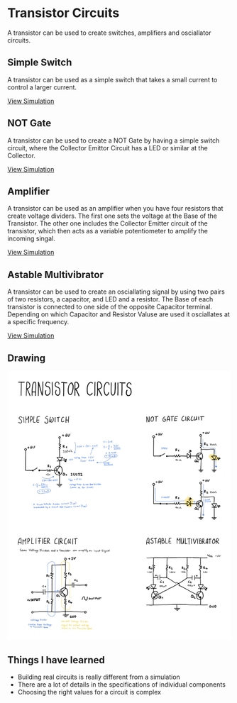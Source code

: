 # Transistor Circuits

A transistor can be used to create switches, amplifiers and osciallator circuits.

## Simple Switch

A transistor can be used as a simple switch that takes a small current to control a larger current.

[View Simulation](https://www.falstad.com/circuit/circuitjs.html?ctz=CQAgjCAMB0l3BWcMBMcUHYMGZIA4UA2ATmIxAUgoqoQFMBaMMAKACUKAWTisFLnrh5UqnKoSiSYCFgGcBvfoQQSEfKSABmAQwA2suiwBOIZavUY8PNfyph4LAC4hL19Xmz8bkiDELYMQgJOYk8wIMJuKGhCQM4wBDw8SO4EBBR+eyoAEzodAFddRxZw-g9+bCCQcpAQiX5cgqKGXTps8A0YSFYTGpQVas8QSrxJbFx2Qf5+iRqwYltJMVNO6BkAcymKFFGahAWpFgB7WtNhWshSahhfEH5BY7uzpcviZGjIfo7p4ZYgA)

## NOT Gate

A transistor can be used to create a NOT Gate by having a simple switch circuit, where the Collector Emittor Circuit has a LED or similar at the Collector.

[View Simulation](https://www.falstad.com/circuit/circuitjs.html?ctz=CQAgjCAMB0l3BWcMBMcUHYMGZIA4UA2ATmIxAUgoqoQFMBaMMAKACUKwVPuEuRs2QlBEAWKsKpToCFgGceiwvkVSQAMwCGAGzl0WAJxDK8ijJFGrkcFgBcQGPJb7c82XvyoQYhTM0J4GChglJDu2FDQhI6E-mQhhLGiEGBwIAAmdFoArtq2hiBu3NhOhe4gosSSArjsZcWlRTXVVOLGItKyAOb1FCimTQjE3FIsYL4OFmalLiDcmTl5DNp06eAdkZCs467llcJVrVVzGVmaubbLq+tqMFssPYcVx09DI1AsAPYOxpatkKRqHcUEgqNxyNgvoVfmIAcQ5jJNiD1q4BCwgA)

## Amplifier

A transistor can be used as an amplifier when you have four resistors that create voltage dividers. 
The first one sets the voltage at the Base of the Transistor. The other one includes the Collector 
Emitter circuit of the transistor, which then acts as a variable potentiometer to amplify the incoming singal.

[View Simulation](https://www.falstad.com/circuit/circuitjs.html?ctz=CQAgjCAMB0l3BWcBOaAOAbAdgCwCYsBmHMBMHZNQkBSGmuhAUwFowwAoAJRCzzsKQcvfiDw46kkBLFTJ0BBwBOIgUNXS4UcPEgcA7hsHCMCDCGNRlIU+cu3pYc3Xa6OAFxtnH5vnRLO4CAsqJAIeGBYkORoWJQYeNQwCMiEWBhOYITItKbROnQAJkwAZgCGAK4ANu7WftKEeBoIOMIu8NYOAV7mLW0FcBwAxj0+NBj+TtJQsLoUyAuLS0vmYNATkMgUeAiYcBg4CEmzEHoj9RJ0aFOX0zC6QstPK2KwaEetkHHiGKY4WDM4KcDKM+s1WlYAObg4T1BDpbR6HhmSa9MBNbouEBoeRIOQKDgAeWxNy0mGEt0k1mu5luNJoEPaDxBcIh9LBegA9uAIAdtBIFjMEnjZpBspBhdomuwLBxueibP0BWhZDMIOqOEA)

## Astable Multivibrator

A transistor can be used to create an osciallating signal by using two pairs of two resistors, a capacitor, and LED and a resistor.
The Base of each transistor is connected to one side of the opposite Capacitor terminal.
Depending on which Capacitor and Resistor Valuse are used it osciallates at a specific frequency.

[View Simulation](https://www.falstad.com/circuit/circuitjs.html?ctz=CQAgjCAMB0l3BWcBOaAOAbAdgCwCYsBmHMBMHZNQkBDGmyGgUwFowwAoAJRo0b0hoQONP0FQJORnUazoCDgCdeYobUaEBkrJA4B3FSAFCMtI+N3LTdYyGshNs8PF0Dkhx3bOecUWC+RAoOCQ9zBoLFEsbDAMPHxIQlM-OAhGTli8Dy11YTgjEAATJgAzAEMAVwAbABcWKqZC8Ak5SE4au3ESOlzuiTT5IjQsLFo0NGQ2tDAhGFMELGQFwkJIKTbILGdGYvLqmv1DHE0j5BlD+1tRrNtLEGvzIQfPdJdDh9s0EUeoJRAvoSfb4vYQ6Dhuf7ArTPLS+GAuSChJFBGjQYiEZCkPgIOCYeJIeFtfocTKQoSeAF5fhFUqVWr1RrNJzw9ogTFZPqUvrpEAsBDQSbWDFYMCYwhULbwxYIQjkXAYZBEZB4WLbGl7WqHLknLlnX4GPhCPow2QXbxadnCVW6Ay9PW684Ac1OdAorr1poA9sI7HC8oFnH40gVfIQON6wNQMH6pAGCdAIBAspGHBwgA)

## Drawing

![Graphic showing transistor circuits](38-transistor-circuits-241209.jpg)

## Things I have learned

- Building real circuits is really different from a simulation
- There are a lot of details in the specifications of individual components
- Choosing the right values for a circuit is complex